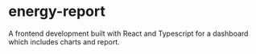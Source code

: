 # energy-report
A frontend development built with React and Typescript for a dashboard which includes charts and report.
